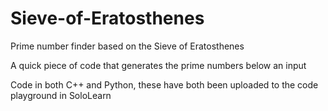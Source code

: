 # Sieve-of-Eratosthenes
Prime number finder based on the Sieve of Eratosthenes

A quick piece of code that generates the prime numbers below an input

Code in both C++ and Python, these have both been uploaded to the code playground in SoloLearn
